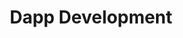 ---
home: true
heroText: Dapp Development
heroImage: /images/logo.svg
title: Dapp Development
actions: 
  - text: Introduction
    link:  /fr/dapp/Introduction
    type: secondary
  - text: UnitDomains Lib
    link: /fr/dapp/UnitDomainsLib
    type: secondary
  - text: Use of the UnitDomains Lib
    link: /fr/dapp/WorkingWithUnitDomains
    type: secondary
  - text: Domain resolution
    link: /fr/dapp/ResolvingNames
    type: secondary
  - text: Domain information
    link: /fr/dapp/DomainInfos
    type: secondary
    
footer: Copyright © 2022 unit.domains All Rights Reserved.
---
